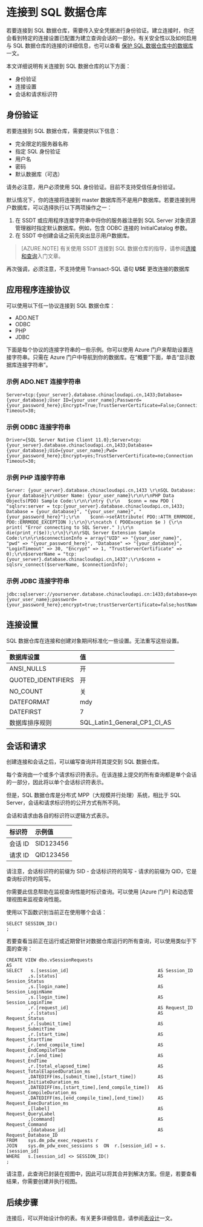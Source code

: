 <properties
   pageTitle="连接到 SQL 数据仓库 | Azure"
   description="有关在开发解决方案时连接到 Azure SQL 数据仓库的技巧。"
   services="sql-data-warehouse"
   documentationCenter="NA"
   authors="jrowlandjones"
   manager="barbkess"
   editor=""/>

<tags
   ms.service="sql-data-warehouse"
   ms.date="04/30/2016"
   wacn.date="05/30/2016"/>

# 连接到 SQL 数据仓库
若要连接到 SQL 数据仓库，需要传入安全凭据进行身份验证。建立连接时，你还会看到特定的连接设置已配置为建立查询会话的一部分。有关安全性以及如何启用与 SQL 数据仓库的连接的详细信息，也可以查看 [保护 SQL 数据仓库中的数据库][]一文。

本文详细说明有关连接到 SQL 数据仓库的以下方面：

- 身份验证
- 连接设置
- 会话和请求标识符


## 身份验证
若要连接到 SQL 数据仓库，需要提供以下信息：

- 完全限定的服务器名称
- 指定 SQL 身份验证
- 用户名
- 密码
- 默认数据库（可选）

请务必注意，用户必须使用 SQL 身份验证。目前不支持受信任身份验证。

默认情况下，你的连接将连接到 master 数据库而不是用户数据库。若要连接到用户数据库，可以选择执行以下两项操作之一：

1. 在 SSDT 或应用程序连接字符串中将你的服务器注册到 SQL Server 对象资源管理器时指定默认数据库。例如，包含 ODBC 连接的 InitialCatalog 参数。
2. 在 SSDT 中创建会话之前先突出显示用户数据库。

> [AZURE.NOTE] 有关使用 SSDT 连接到 SQL 数据仓库的指导，请参阅[连接和查询][]入门文章。

再次强调，必须注意，不支持使用 Transact-SQL 语句 **USE<your DB>** 更改连接的数据库

## 应用程序连接协议
可以使用以下任一协议连接到 SQL 数据仓库：

- ADO.NET
- ODBC
- PHP
- JDBC 

下面是每个协议的连接字符串的一些示例。你可以使用 Azure 门户来帮助设置连接字符串。只需在 Azure 门户中导航到你的数据库。在“概要”下面，单击“显示数据库连接字符串”。
### 示例 ADO.NET 连接字符串

```
Server=tcp:{your_server}.database.chinacloudapi.cn,1433;Database={your_database};User ID={your_user_name};Password={your_password_here};Encrypt=True;TrustServerCertificate=False;Connection Timeout=30;
```

### 示例 ODBC 连接字符串

```
Driver={SQL Server Native Client 11.0};Server=tcp:{your_server}.database.chinacloudapi.cn,1433;Database={your_database};Uid={your_user_name};Pwd={your_password_here};Encrypt=yes;TrustServerCertificate=no;Connection Timeout=30;
```

### 示例 PHP 连接字符串

```
Server: {your_server}.database.chinacloudapi.cn,1433 \r\nSQL Database: {your_database}\r\nUser Name: {your_user_name}\r\n\r\nPHP Data Objects(PDO) Sample Code:\r\n\r\ntry {\r\n   $conn = new PDO ( "sqlsrv:server = tcp:{your_server}.database.chinacloudapi.cn,1433; Database = {your_database}", "{your_user_name}", "{your_password_here}");\r\n    $conn->setAttribute( PDO::ATTR_ERRMODE, PDO::ERRMODE_EXCEPTION );\r\n}\r\ncatch ( PDOException $e ) {\r\n   print( "Error connecting to SQL Server." );\r\n   die(print_r($e));\r\n}\r\n\rSQL Server Extension Sample Code:\r\n\r\n$connectionInfo = array("UID" => "{your_user_name}", "pwd" => "{your_password_here}", "Database" => "{your_database}", "LoginTimeout" => 30, "Encrypt" => 1, "TrustServerCertificate" => 0);\r\n$serverName = "tcp:{your_server}.database.chinacloudapi.cn,1433";\r\n$conn = sqlsrv_connect($serverName, $connectionInfo);
```

### 示例 JDBC 连接字符串

```
jdbc:sqlserver://yourserver.database.chinacloudapi.cn:1433;database=yourdatabase;user={your_user_name};password={your_password_here};encrypt=true;trustServerCertificate=false;hostNameInCertificate=*.database.chinacloudapi.cn;loginTimeout=30;
```

## 连接设置
SQL 数据仓库在连接和创建对象期间标准化一些设置。无法重写这些设置。

| 数据库设置 | 值 |
| :----------------- | :--------------------------- |
| ANSI\_NULLS | 开 |
| QUOTED\_IDENTIFIERS | 开 |
| NO\_COUNT | 关 |
| DATEFORMAT | mdy |
| DATEFIRST | 7 |
| 数据库排序规则 | SQL\_Latin1\_General\_CP1\_CI\_AS |

## 会话和请求
创建连接和会话之后，可以编写查询并将其提交到 SQL 数据仓库。

每个查询由一个或多个请求标识符表示。在该连接上提交的所有查询都是单个会话的一部分，因此将以单个会话标识符表示。

但是，SQL 数据仓库是分布式 MPP（大规模并行处理）系统，相比于 SQL Server，会话和请求标识符的公开方式有所不同。

会话和请求由各自的标识符以逻辑方式表示。

| 标识符 | 示例值 |
| :--------- | :------------ |
| 会话 ID | SID123456 |
| 请求 ID | QID123456 |

请注意，会话标识符的前缀为 SID - 会话标识符的简写 - 请求的前缀为 QID，它是查询标识符的简写。

你需要此信息帮助在监视查询性能时标识查询。可以使用 [Azure 门户] 和动态管理视图来监视查询性能。

使用以下函数识别当前正在使用哪个会话：

```
SELECT SESSION_ID()
;
```

若要查看当前正在运行或近期曾针对数据仓库运行的所有查询，可以使用类似于下面的查询：

```
CREATE VIEW dbo.vSessionRequests
AS
SELECT 	 s.[session_id]									AS Session_ID
		,s.[status]										AS Session_Status
		,s.[login_name]									AS Session_LoginName
		,s.[login_time]									AS Session_LoginTime
        ,r.[request_id]									AS Request_ID
		,r.[status]										AS Request_Status
		,r.[submit_time]								AS Request_SubmitTime
		,r.[start_time]									AS Request_StartTime
		,r.[end_compile_time]							AS Request_EndCompileTime
		,r.[end_time]									AS Request_EndTime
		,r.[total_elapsed_time]							AS Request_TotalElapsedDuration_ms
        ,DATEDIFF(ms,[submit_time],[start_time])		AS Request_InitiateDuration_ms
        ,DATEDIFF(ms,[start_time],[end_compile_time])	AS Request_CompileDuration_ms
        ,DATEDIFF(ms,[end_compile_time],[end_time])		AS Request_ExecDuration_ms
		,[label]										AS Request_QueryLabel
		,[command]										AS Request_Command
		,[database_id]									AS Request_Database_ID
FROM    sys.dm_pdw_exec_requests r
JOIN    sys.dm_pdw_exec_sessions s	ON	r.[session_id] = s.[session_id]
WHERE   s.[session_id] <> SESSION_ID()
;
```

请注意，此查询已封装在视图中，因此可以将其合并到解决方案。但是，若要查看结果，你需要创建并执行视图。

## 后续步骤
连接后，可以开始设计你的表。有关更多详细信息，请参阅[表设计]一文。

<!--Image references-->

<!--Azure.com references-->
[连接和查询]: /documentation/articles/sql-data-warehouse-get-started-connect
[表设计]: /documentation/articles/sql-data-warehouse-develop-table-design
[保护 SQL 数据仓库中的数据库]: /documentation/articles/sql-data-warehouse-overview-security

<!--MSDN references-->

<!--Other references-->

<!---HONumber=Mooncake_0523_2016-->